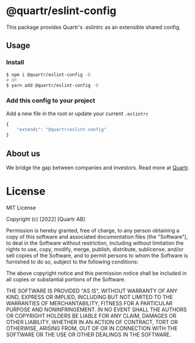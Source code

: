 # @quartr/eslint-config

This package provides Quartr's .eslintrc as an extensible shared config.

## Usage

### Install

```bash
$ npm i @quartr/eslint-config -D
# OR
$ yarn add @quartr/eslint-config -D
```

### Add this config to your project

Add a new file in the root or update your current `.eslintrc`

```js
{
    "extends": "@quartr/eslint-config"
}
```

## About us

We bridge the gap between companies and investors. Read more at [Quartr](https://quartr.com).

# License

MIT License

Copyright (c) [2022] [Quartr AB]

Permission is hereby granted, free of charge, to any person obtaining a copy
of this software and associated documentation files (the "Software"), to deal
in the Software without restriction, including without limitation the rights
to use, copy, modify, merge, publish, distribute, sublicense, and/or sell
copies of the Software, and to permit persons to whom the Software is
furnished to do so, subject to the following conditions:

The above copyright notice and this permission notice shall be included in all copies or substantial portions of the Software.

THE SOFTWARE IS PROVIDED "AS IS", WITHOUT WARRANTY OF ANY KIND, EXPRESS OR
IMPLIED, INCLUDING BUT NOT LIMITED TO THE WARRANTIES OF MERCHANTABILITY,
FITNESS FOR A PARTICULAR PURPOSE AND NONINFRINGEMENT. IN NO EVENT SHALL THE
AUTHORS OR COPYRIGHT HOLDERS BE LIABLE FOR ANY CLAIM, DAMAGES OR OTHER
LIABILITY, WHETHER IN AN ACTION OF CONTRACT, TORT OR OTHERWISE, ARISING FROM,
OUT OF OR IN CONNECTION WITH THE SOFTWARE OR THE USE OR OTHER DEALINGS IN THE
SOFTWARE.